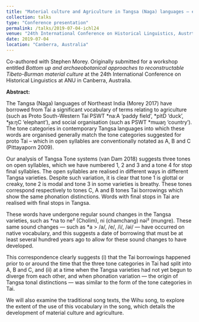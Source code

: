 ```yaml
---
title: "Material culture and Agriculture in Tangsa (Naga) languages – evidence from Tai borrowings and traditional song texts"
collection: talks
type: "Conference presentation"
permalink: /talks/2019-07-04-ichl24
venue: "24th International Conference on Historical Linguistics, Austrtalia National University"
date: 2019-07-04
location: "Canberra, Australia"
---
```


Co-authored with Stephen Morey.  Originally submitted for a workshop entitled _Bottom up and archaeobotanical approaches to reconstructable Tibeto-Burman material culture_ at the 24th International Conference on Historical Linguistics at ANU in Canberra, Australia.

**Abstract:**

The Tangsa (Naga) languages of Northeast India (Morey 2017) have borrowed from Tai a significant vocabulary of terms relating to agriculture (such as Proto South-Western Tai PSWT  \*naːA ‘paddy field’, \*pitD ‘duck’, \*ɟa:ŋC ‘elephant’), and social organisation (such as PSWT \*mɯaŋ ‘country’). The tone categories in contemporary Tangsa languages into which these words are organised generally match the tone categories suggested for proto Tai – which in open syllables are conventionally notated as A, B and C (Pittayaporn 2009).

Our analysis of Tangsa Tone systems (van Dam 2018) suggests three tones on open syllables, which we have numbered 1, 2 and 3 and a tone 4 for stop final syllables. The open syllables are realised in different ways in different Tangsa varieties. Despite such variation, it is clear that tone 1 is glottal or creaky, tone 2 is modal and tone 3 in some varieties is breathy. These tones correspond respectively to tones C, A and B tones Tai borrowings which show the same phonation distinctions. Words with final stops in Tai are realised with final stops in Tangsa.

These words have undergone regular sound changes in the Tangsa varieties, such as \*na to ne² (Cholim), ni (chamchang) nəi² (mungre). These same sound changes — such as \*a > /a/, /e/, /i/, /əi/ — have occurred on native vocabulary, and this suggests a date of borrowing that must be at least several hundred years ago to allow for these sound changes to have developed.

This correspondence clearly suggests (i) that the Tai borrowings happened prior to or around the time that the three tone categories in Tai had split into A, B and C, and (ii) at a time when the Tangsa varieties had not yet begun to diverge from each other, and when phonation variation — the origin of Tangsa tonal distinctions — was similar to the form of the tone categories in Tai.

We will also examine the traditional song texts, the Wihu song, to explore the extent of the use of this vocabulary in the song, which details the development of material culture and agriculture. 
